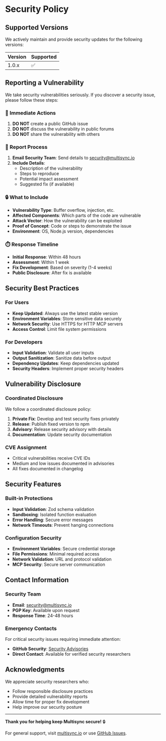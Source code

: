 # Security Policy

## Supported Versions

We actively maintain and provide security updates for the following versions:

| Version | Supported          |
| ------- | ------------------ |
| 1.0.x   | :white_check_mark: |

## Reporting a Vulnerability

We take security vulnerabilities seriously. If you discover a security issue, please follow these steps:

### 🚨 Immediate Actions

1. **DO NOT** create a public GitHub issue
2. **DO NOT** discuss the vulnerability in public forums
3. **DO NOT** share the vulnerability with others

### 📧 Report Process

1. **Email Security Team**: Send details to [security@multisync.io](mailto:security@multisync.io)
2. **Include Details**:
   - Description of the vulnerability
   - Steps to reproduce
   - Potential impact assessment
   - Suggested fix (if available)

### 🔒 What to Include

- **Vulnerability Type**: Buffer overflow, injection, etc.
- **Affected Components**: Which parts of the code are vulnerable
- **Attack Vector**: How the vulnerability can be exploited
- **Proof of Concept**: Code or steps to demonstrate the issue
- **Environment**: OS, Node.js version, dependencies

### ⏱️ Response Timeline

- **Initial Response**: Within 48 hours
- **Assessment**: Within 1 week
- **Fix Development**: Based on severity (1-4 weeks)
- **Public Disclosure**: After fix is available

## Security Best Practices

### For Users

- **Keep Updated**: Always use the latest stable version
- **Environment Variables**: Store sensitive data securely
- **Network Security**: Use HTTPS for HTTP MCP servers
- **Access Control**: Limit file system permissions

### For Developers

- **Input Validation**: Validate all user inputs
- **Output Sanitization**: Sanitize data before output
- **Dependency Updates**: Keep dependencies updated
- **Security Headers**: Implement proper security headers

## Vulnerability Disclosure

### Coordinated Disclosure

We follow a coordinated disclosure policy:

1. **Private Fix**: Develop and test security fixes privately
2. **Release**: Publish fixed version to npm
3. **Advisory**: Release security advisory with details
4. **Documentation**: Update security documentation

### CVE Assignment

- Critical vulnerabilities receive CVE IDs
- Medium and low issues documented in advisories
- All fixes documented in changelog

## Security Features

### Built-in Protections

- **Input Validation**: Zod schema validation
- **Sandboxing**: Isolated function evaluation
- **Error Handling**: Secure error messages
- **Network Timeouts**: Prevent hanging connections

### Configuration Security

- **Environment Variables**: Secure credential storage
- **File Permissions**: Minimal required access
- **Network Validation**: URL and protocol validation
- **MCP Security**: Secure server communication

## Contact Information

### Security Team

- **Email**: [security@multisync.io](mailto:security@multisync.io)
- **PGP Key**: Available upon request
- **Response Time**: 24-48 hours

### Emergency Contacts

For critical security issues requiring immediate attention:

- **GitHub Security**: [Security Advisories](https://github.com/Multi-Sync/multisync/security/advisories)
- **Direct Contact**: Available for verified security researchers

## Acknowledgments

We appreciate security researchers who:

- Follow responsible disclosure practices
- Provide detailed vulnerability reports
- Allow time for proper fix development
- Help improve our security posture

---

**Thank you for helping keep Multisync secure!** 🔒

For general support, visit [multisync.io](https://multisync.io) or use [GitHub Issues](https://github.com/Multi-Sync/multisync/issues).
